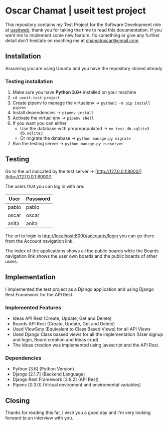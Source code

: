 # Oscar Chamat | useit test project

This repository contains my Test Project for the Software Development role at
[useitweb](https://www.useitweb.com), thank you for taking the time to read this documentation.
If you want me to implement some new feature, fix something or give any further detail don't hesitate on reaching me at chamatoscar@gmail.com.

## Installation
Assuming you are using Ubuntu and you have the repository cloned already

### Testing installation
1) Make sure you have **Python 3.6+** installed on your machine
2) `cd useit-test-project`
3) Create pipenv to manage the virtualenv -> `python3 -m pip install pipenv`
4) Install dependencies -> `pipenv install`
5) Activate the virtual env -> `pipenv shell`
5) If you want you can either
    * Use the database with preprepopulated -> `mv test.db.sqlite3 db.sqlite3`
    * Or migrate the database -> `python manage.py migrate`
6) Run the testing server -> `python manage.py runserver`

## Testing 
Go to the url indicated by the test server -> [http://127.0.0.1:8000/](http://127.0.0.1:8000/)

The users that you can log in with are:

| User  | Password |
|-------|----------|
| pablo | pablo    |
| oscar | oscar    |
| anita | anita    |

The url to login is [http://localhost:8000/accounts/login](http://localhost:8000/accounts/login) you can go there from the Account navigation link.

The index of the applications shows all the public boards while the Boards navigation link shows the user own boards and the public boards of other users.


## Implementation
I implemented the test project as a Django application and using Django Rest Framework for the API Rest.

### Implemented Features
* Ideas API Rest (Create, Update, Get and Delete)
* Boards API Rest (Create, Update, Get and Delete)
* Used ViewSets (Equivalent to Class Based Views) for all API Views
* Used Django Class bassed views for all the implementation (User signup and login, Board creation and Ideas crud)
* The ideas creation was implemented using javascript and the API Rest.

### Dependencies
* Python [3.6] (Python Version)
* Django [2.1.7] (Backend Language)
* Django Rest Framework [3.9.2] (API Rest)
* Pipenv [0.3.0] (Virtual enviroment and enviromental variables)

## Closing
Thanks for reading this far, I wish you a good day and I'm very looking forward to an interview with you.